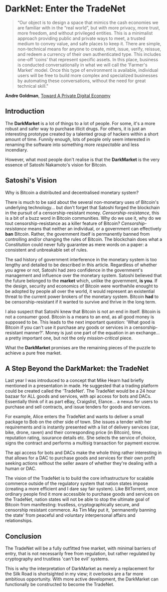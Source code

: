 # DarkNet: Enter the TradeNet

> “Our object is to design a space that mimics the cash economies we are familiar with in the “real world”, but with more privacy, more trust, more freedom, and without privileged entities. This is a minimalist approach providing public and private ways to meet, a trusted medium to convey value, and safe places to keep it. There are simple, non-technical means for anyone to create, mint, issue, verify, reissue, and redeem a currency of their own authenticated type. This includes one-off 'coins' that represent specific assets. In this place, business is conducted conversationally in what we will call the 'Farmer's Market' model. Once this type of environment is available, individual users will be free to build more complex and specialized businesses by automating these conversations, without the need for great technical skill."

**Andre Goldman**, [Toward A Private Digital Economy](http://pelagic.wavyhill.xsmail.com/Private_Digital_Economy.html#FMM)

## Introduction

The **DarkMarket** is a lot of things to a lot of people. For some, it's a more robust and safer way to purchase illicit drugs. For others, it is just an interesting prototype created by a talented group of hackers within a short amount of time. Funnily enough, lots of people only seem interested in renaming the software into something more _respectable_ and less incendiary.

However, what most people don't realise is that the **DarkMarket** is the very essence of Satoshi Nakamoto's vision for Bitcoin.

## Satoshi's Vision

Why is Bitcoin a distributed and decentralised monetary system?

There is much to be said about the several non-monetary uses of Bitcoin's underlying technology... but don't forget that Satoshi forged the blockchain in the pursuit of a censorship-resistant money. *Censorship-resistance*, this is a bit of a buzz word in Bitcoin communities. Why do we use it, why do we tout censorship-resistance as a killer feature of Bitcoin? *Censorship-resistance* means that neither an individual, or a government can effectively **ban** Bitcoin. Rather, the government itself is permanently banned from controlling and/or changing the rules of Bitcoin. The blockchain does what a Constitution could never fully guarantee as mere words on a paper: a consistent and unbreakable set of rules.

The sad history of government interference in the monetary system is too lengthy and detailed to be described in this article. Regardless of whether you agree or not, Satoshi had zero confidence in the government's management and influence over the monetary system. Satoshi believed that the future belonged to the __market__ which, unlike the government, **is you**. If the design, security and economics of Bitcoin were worthwhile enought to be adopted by people all over the world, it would represent an existential threat to the current power brokers of the monetary system. Bitcoin **had** to be censorship-resistant if it wanted to survive and thrive in the long term.  

I also suspect that Satoshi knew that Bitcoin is not an end in itself. Bitcoin is not a consumer good. Bitcoin is a means to an end, as all good money is supposed to be. This leads to the next important question: 'What good is Bitcoin if you can't use it purchase any goods or services in a censorship-resistant manner?'. Money is just one part of the equation in an exchange... a pretty important one, but not the only *mission-critical* piece.

What the **DarkMarket** promises are the remaining pieces of the puzzle to achieve a pure free market.

## A Step Beyond the DarkMarket: the TradeNet

Last year I was introduced to a concept that Mike Hearn had briefly mentioned in a presentation in made. He suggested that a trading platform could be created called the 'TradeNet'. The TradeNet would be a 24 hour bazaar for ALL goods and services, with api access for bots and DACs. Essentially think of it as part eBay, Craigslist, Elance... a nexus for users to purchase and sell contracts, and issue tenders for goods and services. 

For example, Alice enters the TradeNet and wants to deliver a small package to Bob on the other side of town. She issues a tender with her requirements and is instantly presented with a list of delivery services (car, bike, drone, raven) and their corresponding price (in Bitcoin), time, reputation rating, issurance details etc. She selects the service of choice, signs the contract and performs a multisig transaction for payment escrow.

The api access for bots and DACs make the whole thing rather interesting in that allows for a DAC to purchase goods and services for their own profit seeking actions without the seller aware of whether they're dealing with a human or DAC.

The vision of the TradeNet is to build the core infrastructure for scalable commerce outside of the regulatory system that nation states impose (creating a more efficient and I dare say fair system). Like BitTorrent, once ordinary people find it more accessible to purchase goods and services on the TradeNet, nation states will not be able to stop the ultimate goal of Bitcoin from manifesting: trustless, cryptographically secure, and censorship resistant commerce. As Tim May put it, 'permanently banning the state' from peaceful and voluntary interpersonal affairs and relationships.

## Conclusion

The TradeNet will be a fully outfitted free market, with minimal barriers of entry, that is not necessarily free from regulation, but rather regulated by cryptography and trustless 'can't be evil' systems.

This is why the interpretation of DarkMarket as merely a replacement for the Silk Road is shortsighted in my view; it overlooks are a far more ambitious opportunity. With more active development, the DarkMarket can functionally be constructed to become the TradeNet.
